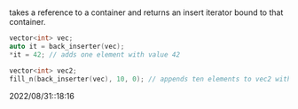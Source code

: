 # 
takes a reference to a container and returns an insert iterator bound to that container.
```c++
vector<int> vec;
auto it = back_inserter(vec);
*it = 42; // adds one element with value 42

vector<int> vec2;
fill_n(back_inserter(vec), 10, 0); // appends ten elements to vec2 with value 0
```

2022/08/31::18:16
